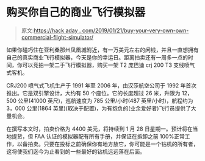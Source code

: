 # 购买你自己的商业飞行模拟器

> 原文:[https://hack aday . com/2019/01/21/buy-your-very-own-own-commercial-flight-simulator/](https://hackaday.com/2019/01/21/buy-your-very-own-commercial-flight-simulator/)

如果你碰巧住在亚利桑那州凤凰城附近，有一万美元左右的闲钱，并且一直想拥有自己的真实商业飞行模拟器，今天是你的幸运日。距离拍卖还有一周多一点的时间，你可以竞拍一架二手飞行模拟器，购买一架 T2 庞巴迪 crj 200 T3 支线喷气式客机。

CRJ200 喷气式飞机生产于 1991 年至 2006 年，由汉莎航空公司于 1992 年首次推出。它是双引擎设计，大约有 50 个座位。它的长度超过 26 米，升限为 12，500 公里(41000 英尺)，巡航速度为 785 公里/小时(487 英里/小时)，航程约为 3，000 公里(1864 英里)(取决于配置)，为有抱负的(业余爱好者)飞行员提供了大量机会。

在撰写本文时，拍卖价格为 4400 美元，将持续到 1 月 28 日星期一。预计将在当地提货，但 FAA 认证的模拟器配有所有手册，并保证在拆卸之前 100%正常工作，以备拍卖。只要在投标之前确保你有地方放它，你可能是一个钻机的所有者，这将使我们迄今为止看到的一些最好的钻机远远落在后面。